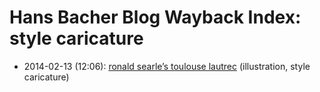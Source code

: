 # Hans Bacher Blog Wayback Index: style caricature

* 2014-02-13 (12:06): [ronald searle’s toulouse lautrec](https://web.archive.org/web/https://one1more2time3.wordpress.com/2014/02/13/6469/) (illustration, style caricature)